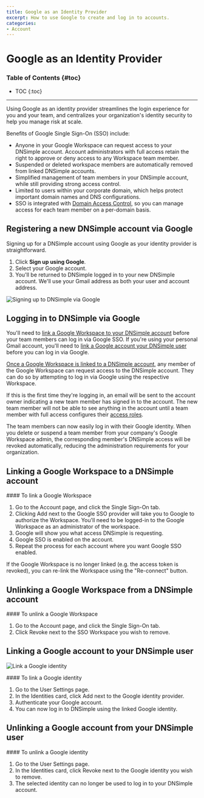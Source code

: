 ```yaml
---
title: Google as an Identity Provider
excerpt: How to use Google to create and log in to accounts.
categories:
- Account
---
```


# Google as an Identity Provider

### Table of Contents {#toc}

* TOC
{:toc}

---

Using Google as an identity provider streamlines the login experience for you and your team, and  centralizes your organization's identity security to help you manage risk at scale. 

Benefits of Google Single Sign-On (SSO) include: 

- Anyone in your Google Workspace can request access to your DNSimple account. Account administrators with full access retain the right to approve or deny access to any Workspace team member. 
- Suspended or deleted workspace members are automatically removed from linked DNSimple accounts. 
- Simplified management of team members in your DNSimple account, while still providing strong access control.
- Limited to users within your corporate domain, which helps protect important domain names and DNS configurations. 
- SSO is integrated with [Domain Access Control](/articles/domain-access-control/), so you can manage access for each team member on a per-domain basis.

## Registering a new DNSimple account via Google

Signing up for a DNSimple account using Google as your identity provider is straightforward. 

1. Click **Sign up using Google**.
1. Select your Google account. 
1. You'll be returned to DNSimple logged in to your new DNSimple account. We'll use your Gmail address as both your user and account address.

![Signing up to DNSimple via Google](/files/google-sso-social-signup.png)

## Logging in to DNSimple via Google

You'll need to [link a Google Workspace to your DNSimple account](#linking-a-google-workspace-to-a-dnsimple-account) before your team members can log in via Google SSO. If you're using your personal Gmail account, you'll need to [link a Google account your DNSimple user](#linking-a-google-account-your-dnsimple-user) before you can log in via Google. 

[Once a Google Workspace is linked to a DNSimple account](#linking-a-google-workspace-to-a-dnsimple-account), any member of the Google Workspace can request access to the DNSimple account. They can do so by attempting to log in via Google using the respective Workspace. 

If this is the first time they're logging in, an email will be sent to the account owner indicating a new team member has signed in to the account. The new team member will not be able to see anything in the account until a team member with full access configures their [access roles](/articles/domain-access-control/).

The team members can now easily log in with their Google identity. When you delete or suspend a team member from your company's Google Workspace admin, the corresponding member's DNSimple access will be revoked automatically, reducing the administration requirements for your organization.

## Linking a Google Workspace to a DNSimple account

<!--- needs screenshot -->

<div class="section-steps" markdown="1">
#### To link a Google Workspace

1. Go to the <label>Account</label> page, and click the <label>Single Sign-On</label> tab.
1. Clicking <label>Add</label> next to the Google SSO provider will take you to Google to authorize the Workspace. You'll need to be logged-in to the Google Workspace as an administrator of the workspace.
1. Google will show you what access DNSimple is requesting.
1. Google SSO is enabled on the account.
1. Repeat the process for each account where you want Google SSO enabled.
</div>

If the Google Workspace is no longer linked (e.g. the access token is revoked), you can re-link the Workspace using the "Re-connect" button.

## Unlinking a Google Workspace from a DNSimple account

<!--- needs screenshot -->

<div class="section-steps" markdown="1">
#### To unlink a Google Workspace

1. Go to the <label>Account</label> page, and click the <label>Single Sign-On</label> tab.
1. Click <label>Revoke</label> next to the SSO Workspace you wish to remove.
</div>

## Linking a Google account to your DNSimple user

![Link a Google identity](/files/google-link-identity.png)

<div class="section-steps" markdown="1">
#### To link a Google identity

1. Go to the <label>User Settings</label> page.
1. In the <label>Identities</label> card, click <label>Add</label> next to the Google identity provider.
1. Authenticate your Google account.
1. You can now log in to DNSimple using the linked Google identity.
</div>

## Unlinking a Google account from your DNSimple user

<!--- needs screenshot -->

<div class="section-steps" markdown="1">
#### To unlink a Google identity

1. Go to the <label>User Settings</label> page.
1. In the <label>Identities</label> card, click <label>Revoke</label> next to the Google identity you wish to remove.
1. The selected identity can no longer be used to log in to your DNSimple account.
</div>
